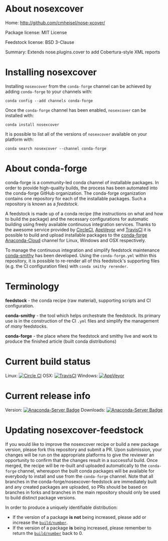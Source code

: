 About nosexcover
================

Home: http://github.com/cmheisel/nose-xcover/

Package license: MIT License

Feedstock license: BSD 3-Clause

Summary: Extends nose.plugins.cover to add Cobertura-style XML reports



Installing nosexcover
=====================

Installing `nosexcover` from the `conda-forge` channel can be achieved by adding `conda-forge` to your channels with:

```
conda config --add channels conda-forge
```

Once the `conda-forge` channel has been enabled, `nosexcover` can be installed with:

```
conda install nosexcover
```

It is possible to list all of the versions of `nosexcover` available on your platform with:

```
conda search nosexcover --channel conda-forge
```


About conda-forge
=================

conda-forge is a community-led conda channel of installable packages.
In order to provide high-quality builds, the process has been automated into the
conda-forge GitHub organization. The conda-forge organization contains one repository
for each of the installable packages. Such a repository is known as a *feedstock*.

A feedstock is made up of a conda recipe (the instructions on what and how to build
the package) and the necessary configurations for automatic building using freely
available continuous integration services. Thanks to the awesome service provided by
[CircleCI](https://circleci.com/), [AppVeyor](http://www.appveyor.com/)
and [TravisCI](https://travis-ci.org/) it is possible to build and upload installable
packages to the [conda-forge](https://anaconda.org/conda-forge)
[Anaconda-Cloud](http://docs.anaconda.org/) channel for Linux, Windows and OSX respectively.

To manage the continuous integration and simplify feedstock maintenance
[conda-smithy](http://github.com/conda-forge/conda-smithy) has been developed.
Using the ``conda-forge.yml`` within this repository, it is possible to re-render all of
this feedstock's supporting files (e.g. the CI configuration files) with ``conda smithy rerender``.


Terminology
===========

**feedstock** - the conda recipe (raw material), supporting scripts and CI configuration.

**conda-smithy** - the tool which helps orchestrate the feedstock.
                   Its primary use is in the construction of the CI ``.yml`` files
                   and simplify the management of *many* feedstocks.

**conda-forge** - the place where the feedstock and smithy live and work to
                  produce the finished article (built conda distributions)

Current build status
====================

Linux: [![Circle CI](https://circleci.com/gh/conda-forge/nosexcover-feedstock.svg?style=shield)](https://circleci.com/gh/conda-forge/nosexcover-feedstock)
OSX: [![TravisCI](https://travis-ci.org/conda-forge/nosexcover-feedstock.svg?branch=master)](https://travis-ci.org/conda-forge/nosexcover-feedstock)
Windows: [![AppVeyor](https://ci.appveyor.com/api/projects/status/github/conda-forge/nosexcover-feedstock?svg=True)](https://ci.appveyor.com/project/conda-forge/nosexcover-feedstock/branch/master)

Current release info
====================
Version: [![Anaconda-Server Badge](https://anaconda.org/conda-forge/nosexcover/badges/version.svg)](https://anaconda.org/conda-forge/nosexcover)
Downloads: [![Anaconda-Server Badge](https://anaconda.org/conda-forge/nosexcover/badges/downloads.svg)](https://anaconda.org/conda-forge/nosexcover)


Updating nosexcover-feedstock
=============================

If you would like to improve the nosexcover recipe or build a new
package version, please fork this repository and submit a PR. Upon submission,
your changes will be run on the appropriate platforms to give the reviewer an
opportunity to confirm that the changes result in a successful build. Once
merged, the recipe will be re-built and uploaded automatically to the
`conda-forge` channel, whereupon the built conda packages will be available for
everybody to install and use from the `conda-forge` channel.
Note that all branches in the conda-forge/nosexcover-feedstock are
immediately built and any created packages are uploaded, so PRs should be based
on branches in forks and branches in the main repository should only be used to
build distinct package versions.

In order to produce a uniquely identifiable distribution:
 * If the version of a package **is not** being increased, please add or increase
   the [``build/number``](http://conda.pydata.org/docs/building/meta-yaml.html#build-number-and-string).
 * If the version of a package **is** being increased, please remember to return
   the [``build/number``](http://conda.pydata.org/docs/building/meta-yaml.html#build-number-and-string)
   back to 0.

